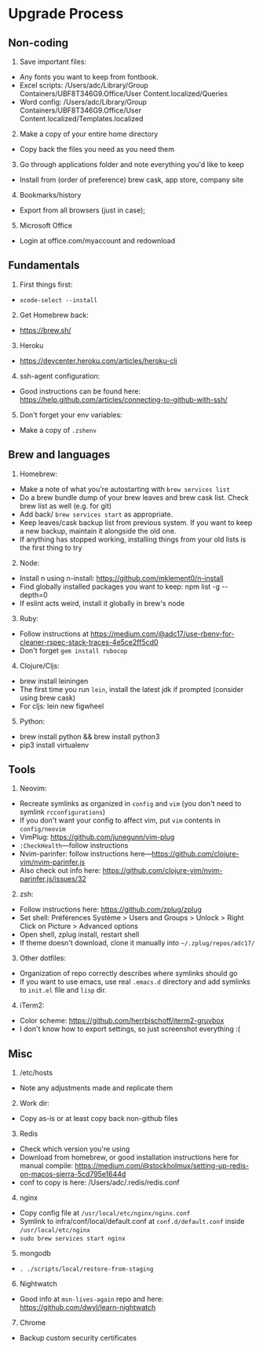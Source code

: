 # Upgrade Process

## Non-coding
1. Save important files:
  * Any fonts you want to keep from fontbook.
  * Excel scripts: /Users/adc/Library/Group Containers/UBF8T346G9.Office/User Content.localized/Queries
  * Word config: /Users/adc/Library/Group Containers/UBF8T346G9.Office/User Content.localized/Templates.localized
2. Make a copy of your entire home directory
  * Copy back the files you need as you need them
3. Go through applications folder and note everything you'd like to keep
  * Install from (order of preference) brew cask, app store, company site
4. Bookmarks/history
  * Export from all browsers (just in case);
5. Microsoft Office
  * Login at office.com/myaccount and redownload

## Fundamentals
1. First things first:
  * `xcode-select --install`
2. Get Homebrew back:
  * https://brew.sh/
3. Heroku
  * https://devcenter.heroku.com/articles/heroku-cli
4. ssh-agent configuration:
  * Good instructions can be found here: https://help.github.com/articles/connecting-to-github-with-ssh/
5. Don't forget your env variables:
  * Make a copy of `.zshenv`

## Brew and languages
1. Homebrew:
  * Make a note of what you're autostarting with `brew services list`
  * Do a brew bundle dump of your brew leaves and brew cask list. Check brew list as well (e.g. for git)
  * Add back/ `brew services start` as appropriate.
  * Keep leaves/cask backup list from previous system. If you want to keep a new backup, maintain it alongside the old one.
  * If anything has stopped working, installing things from your old lists is the first thing to try
2. Node:
  * Install n using n-install: https://github.com/mklement0/n-install 
  * Find globally installed packages you want to keep: npm list -g --depth=0
  * If eslint acts weird, install it globally in brew's node
3. Ruby:
  * Follow instructions at https://medium.com/@adc17/use-rbenv-for-cleaner-rspec-stack-traces-4e5ce2ff5cd0
  * Don't forget `gem install rubocop`
4. Clojure/Cljs:
  * brew install leiningen
  * The first time you run `lein`, install the latest jdk if prompted (consider using brew cask)
  * For cljs: lein new figwheel 
5. Python:
  * brew install python && brew install python3
  * pip3 install virtualenv

## Tools
1. Neovim:
  * Recreate symlinks as organized in `config` and `vim` (you don't need to symlink `rcconfigurations`)
  * If you don't want your config to affect vim, put `vim` contents in `config/neovim`
  * VimPlug: https://github.com/junegunn/vim-plug
  * `:CheckHealth`—follow instructions
  * Nvim-parinfer: follow instructions here—https://github.com/clojure-vim/nvim-parinfer.js
  * Also check out info here: https://github.com/clojure-vim/nvim-parinfer.js/issues/32
2. zsh:
  * Follow instructions here: https://github.com/zplug/zplug
  * Set shell: Préférences Système > Users and Groups > Unlock > Right Click on Picture > Advanced options
  * Open shell, zplug install, restart shell
  * If theme doesn't download, clone it manually into `~/.zplug/repos/adc17/`
3. Other dotfiles:
  * Organization of repo correctly describes where symlinks should go
  * If you want to use emacs, use real `.emacs.d` directory and add symlinks to `init.el` file and `lisp` dir.
4. iTerm2:
  * Color scheme: https://github.com/herrbischoff/iterm2-gruvbox
  * I don't know how to export settings, so just screenshot everything :(

## Misc
1. /etc/hosts
  * Note any adjustments made and replicate them
2. Work dir:
  * Copy as-is or at least copy back non-github files
3. Redis
  * Check which version you're using
  * Download from homebrew, or good installation instructions here for manual compile: https://medium.com/@stockholmux/setting-up-redis-on-macos-sierra-5cd795e1644d
  * conf to copy is here: /Users/adc/.redis/redis.conf
4. nginx
  * Copy config file at `/usr/local/etc/nginx/nginx.conf`
  * Symlink to infra/conf/local/default.conf at `conf.d/default.conf` inside `/usr/local/etc/nginx`
  * `sudo brew services start nginx`
5. mongodb
  * `. ./scripts/local/restore-from-staging`
6. Nightwatch
  * Good info at `msn-lives-again` repo and here: https://github.com/dwyl/learn-nightwatch 
7. Chrome
  * Backup custom security certificates
